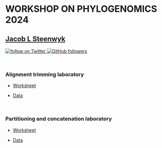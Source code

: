 # WORKSHOP ON PHYLOGENOMICS 2024
## [Jacob L Steenwyk](https://jlsteenwyk.com/)
<a href="https://twitter.com/intent/follow?screen_name=jlsteenwyk" alt="Author Twitter"><img src="https://img.shields.io/twitter/follow/jlsteenwyk?style=social&logo=twitter" alt="follow on Twitter">
</a>
<a href="https://github.com/JLSteenwyk"><img alt="GitHub followers" src="https://img.shields.io/github/followers/JLSteenwyk?style=social"></a>

<br />

### Alignment trimming laboratory

* [Worksheet](https://github.com/JLSteenwyk/2024_phylogenomics_workshop/blob/main/trimming/alignment_trimming.html)

* [Data](https://github.com/JLSteenwyk/2024_phylogenomics_workshop/blob/main/trimming/alignment_trimming_data.tar.gz)

<br />

### Partitioning and concatenation laboratory

* [Worksheet](https://github.com/JLSteenwyk/2024_phylogenomics_workshop/blob/main/partitioning_and_concatenation/partitioning_and_concatenation.html)

* [Data](https://github.com/JLSteenwyk/2024_phylogenomics_workshop/raw/main/partitioning_and_concatenation/partitioning_and_concatenation_data.tar.gz)

<br />
